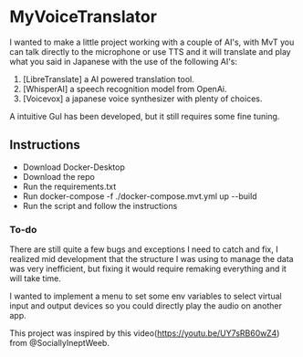 # MyVoiceTranslator

I wanted to make a little project working with a couple of AI's, with MvT you can talk directly
to the microphone or use TTS and it will translate and play what you said in Japanese with the use of the following AI's:

1. [LibreTranslate] a AI powered translation tool.
2. [WhisperAI]  a speech recognition model from OpenAi.
3. [Voicevox] a japanese voice synthesizer with plenty of choices.

A intuitive GuI has been developed, but it still requires some fine tuning.

## Instructions
- Download Docker-Desktop
- Download the repo
- Run the requirements.txt
- Run docker-compose -f ./docker-compose.mvt.yml up --build
- Run the script and follow the instructions

### To-do
There are still quite a few bugs and exceptions I need to catch and fix, I realized mid development that the structure
I was using to manage the data was very inefficient, but fixing it would require remaking everything and it will take time.

I wanted to implement a menu to set some env variables to select virtual input and output devices so you could directly
 play the audio on another app.

This project was inspired by this video(https://youtu.be/UY7sRB60wZ4) from @SociallyIneptWeeb.
